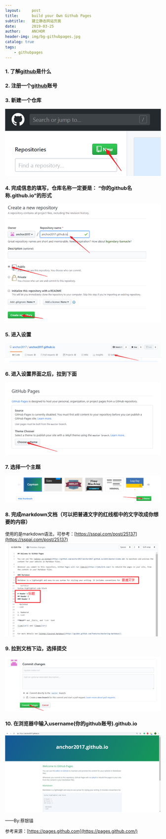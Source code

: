 ```yaml
---
layout:     post
title:      build your Own Github Pages
subtitle:   建立静态网站页面
date:       2019-03-25
author:     ANCHOR
header-img: img/bg-githubpages.jpg
catalog: true
tags:
    - githubpages
---
```


### 1. 了解[github](https://github.com)是什么


### 2. 注册一个[github](https://github.com)账号


### 3. 新建一个仓库
![](https://raw.githubusercontent.com/anchor2017/anchor2017.github.io/master/img/bg-gp-1.png)


### 4. 完成信息的填写，仓库名称一定要是： “你的github名称.github.io”的形式
![](https://raw.githubusercontent.com/anchor2017/anchor2017.github.io/master/img/bg-gp-2.png)


### 5. 进入设置
![](https://raw.githubusercontent.com/anchor2017/anchor2017.github.io/master/img/bg-gp-3.png)
 
 
### 6. 进入设置界面之后，拉到下面
![](https://raw.githubusercontent.com/anchor2017/anchor2017.github.io/master/img/bg-gp-4.png)


### 7. 选择一个主题
![](https://raw.githubusercontent.com/anchor2017/anchor2017.github.io/master/img/bg-gp-5.png)


### 8. 完成markdown文档（可以把普通文字的红线框中的文字改成你想要的内容）
使用的是markdown语法，可参考：[https://sspai.com/post/25137](https://sspai.com/post/25137)
![](https://raw.githubusercontent.com/anchor2017/anchor2017.github.io/master/img/bg-gp-6.png)


### 9. 拉到文档下边，选择提交
![](https://raw.githubusercontent.com/anchor2017/anchor2017.github.io/master/img/bg-gp-7.png)


### 10. 在浏览器中输入username(你的github账号).github.io
![](https://raw.githubusercontent.com/anchor2017/anchor2017.github.io/master/img/bg-gp-8.png)


——By:蔡银锚

参考来源：[https://pages.github.com](https://pages.github.com/)
